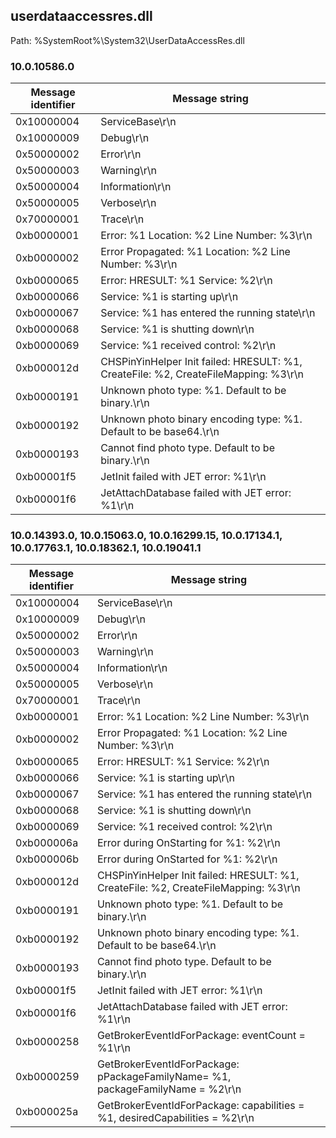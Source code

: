 ## userdataaccessres.dll

Path: %SystemRoot%\System32\UserDataAccessRes.dll

### 10.0.10586.0

Message identifier | Message string
--- | ---
0x10000004 | ServiceBase\r\n
0x10000009 | Debug\r\n
0x50000002 | Error\r\n
0x50000003 | Warning\r\n
0x50000004 | Information\r\n
0x50000005 | Verbose\r\n
0x70000001 | Trace\r\n
0xb0000001 | Error: %1 Location: %2 Line Number: %3\r\n
0xb0000002 | Error Propagated: %1 Location: %2 Line Number: %3\r\n
0xb0000065 | Error: HRESULT: %1 Service: %2\r\n
0xb0000066 | Service: %1 is starting up\r\n
0xb0000067 | Service: %1 has entered the running state\r\n
0xb0000068 | Service: %1 is shutting down\r\n
0xb0000069 | Service: %1 received control: %2\r\n
0xb000012d | CHSPinYinHelper Init failed: HRESULT: %1, CreateFile: %2, CreateFileMapping: %3\r\n
0xb0000191 | Unknown photo type: %1. Default to be binary.\r\n
0xb0000192 | Unknown photo binary encoding type: %1. Default to be base64.\r\n
0xb0000193 | Cannot find photo type. Default to be binary.\r\n
0xb00001f5 | JetInit failed with JET error: %1\r\n
0xb00001f6 | JetAttachDatabase failed with JET error: %1\r\n

### 10.0.14393.0, 10.0.15063.0, 10.0.16299.15, 10.0.17134.1, 10.0.17763.1, 10.0.18362.1, 10.0.19041.1

Message identifier | Message string
--- | ---
0x10000004 | ServiceBase\r\n
0x10000009 | Debug\r\n
0x50000002 | Error\r\n
0x50000003 | Warning\r\n
0x50000004 | Information\r\n
0x50000005 | Verbose\r\n
0x70000001 | Trace\r\n
0xb0000001 | Error: %1 Location: %2 Line Number: %3\r\n
0xb0000002 | Error Propagated: %1 Location: %2 Line Number: %3\r\n
0xb0000065 | Error: HRESULT: %1 Service: %2\r\n
0xb0000066 | Service: %1 is starting up\r\n
0xb0000067 | Service: %1 has entered the running state\r\n
0xb0000068 | Service: %1 is shutting down\r\n
0xb0000069 | Service: %1 received control: %2\r\n
0xb000006a | Error during OnStarting for %1: %2\r\n
0xb000006b | Error during OnStarted for %1: %2\r\n
0xb000012d | CHSPinYinHelper Init failed: HRESULT: %1, CreateFile: %2, CreateFileMapping: %3\r\n
0xb0000191 | Unknown photo type: %1. Default to be binary.\r\n
0xb0000192 | Unknown photo binary encoding type: %1. Default to be base64.\r\n
0xb0000193 | Cannot find photo type. Default to be binary.\r\n
0xb00001f5 | JetInit failed with JET error: %1\r\n
0xb00001f6 | JetAttachDatabase failed with JET error: %1\r\n
0xb0000258 | GetBrokerEventIdForPackage: eventCount = %1\r\n
0xb0000259 | GetBrokerEventIdForPackage: pPackageFamilyName= %1, packageFamilyName = %2\r\n
0xb000025a | GetBrokerEventIdForPackage: capabilities = %1, desiredCapabilities = %2\r\n
